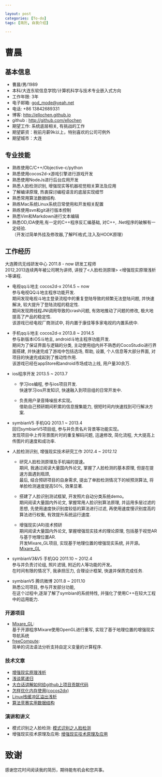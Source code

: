 ```yaml
---

layout: post
categories: [To-do]
tags: [简历, 自我介绍]

---
```


曹晨  
===============
## 基本信息

* 曹晨/男/1989  
* 本科/大连东软信息学院/计算机科学与技术专业嵌入式方向  
* 工作年限: 3年  
* 电子邮箱: <god_mode@yeah.net>  
* 电话: +86 13842689331  
* 博客: <http://ellochen.github.io>  
* github : <http://github.com/ellochen>  
* 期望工作: 系统底层相关, 有挑战的工作
* 期望薪资：税前月薪9k以上，特别喜欢的公司可例外  
* 期望城市：大连  

## 专业技能

* 熟练使用C/C++/Objective-c/python  
* 熟悉使用cocos2d-x游戏引擎进行游戏开发  
* 熟悉使用NodeJs进行后台应用开发  
* 熟悉人脸检测识别, 增强现实等机器视觉相关算法及应用  
* 了解编译原理, 热衷探讨编程语言的底层实现细节  
* 熟悉常用算法数据结构.  
* 熟练Mac系统Linux系统日常使用和开发相关配置  
* 熟练使用svn和git进行版本控制  
* 熟悉Vim和Markdown进行文本编辑  
* 熟悉OD,IDA使用,有一定的C++程序反汇编基础, 对C++, .Net程序的破解有一定经验.  
（开发过简单外挂及修改器,了解PE格式,注入及HOOK原理）  

## 工作经历  

大连腾讯无线研发中心  2011.8 - now 研发工程师  
2012,2013连续两年被公司聘为讲师, 讲授了<人脸检测原理> <增强现实原理浅析>等课程.  

* 电视qq斗地主 cocos2d-x 2014.5 ~ now  
参与电视QQ斗地主程序功能开发.   
期间发现电视斗地主登录流程中的重复登陆导致的频繁无法登陆问题, 并快速解决, 较大提升了登陆流程的稳定性.  
期间发现跨线程JNI调用导致的crash问题, 有效地推动了问题的修改, 极大地提高了产品的稳定性.  
该游戏已经电视厂商测试中, 将内置于康佳等多家电视的内置系统中.  

* 手机qq斗地主 cocos2d-x 2013.8 ~ 2014.5  
参与新版本iOS斗地主, android斗地主程序功能开发.  
期间为了保证界面与逻辑的分类, 主动使用组内并不熟悉的CocoStudio进行界面搭建, 
并快速完成了游戏中包括选场, 帮助, 设置, 个人信息等大部分界面, 对项目的快速完成起到了推动性作用.  
该游戏已经在appStore和android市场成功上线, 用户量30余万.  

* ios程序开发 2013.5 ~ 2013.7  
  - 学习ios编程, 参与ios项目开发.  
  快速学习ios开发知识, 快速融入到项目组的日常开发中.  

  - 负责用户录音降噪技术实现。  
  借助自己预研期间积累的信息搜集能力, 很短时间内快速找到可行解决方案.  
  
* symbianV5 手机QQ 2013.1 ~ 2013.4  
回归symbianV5项目组, 参与并负责名片背景等功能实现。  
发现项目中上传背景图片时的重复解码问题, 迅速修改, 简化流程, 大大提高上传图片的速度和成功率.  

* 人脸检测识别, 增强现实技术研究工作  2012.4 ~ 2012.12  
  - 研究人脸检测原理及手机端的提速。  
  期间, 我通过阅读大量国内外论文, 掌握了人脸检测的基本原理, 但是在提速方面遇到瓶颈,  
  最后, 结合预研项目的自身需求, 提出了单脸检测情况下的帧预测算法, 将单脸检测速度提高50%, 效果显著.  
  
  - 搭建了人脸识别测试框架, 开发照片自动分类系统demo。  
  期间阅读大量国内外论文, 掌握常用人脸识别算法原理, 并运用多层过滤的思想, 
  先使用速度快识别度较低的算法进行过滤, 再使用速度慢识别度高的算法进行权衡, 有效提升系统运行速度.  
  
  - 增强现实(AR)技术预研  
  期间阅读大量国内外论文, 掌握增强现实技术的理论原理, 包括基于视觉AR与基于地理位置AR.  
  开发Mixare_GL项目, 实现基于地理位置的增强现实系统, 并开源。[Mixare_GL](https://github.com/ellochen/Mixare_GL)

* symbianV3&V5 手机QQ 2011.10 ~ 2012.4  
参与并负责讨论组, 照片滤镜, 附近的人等功能的开发。  
在时间有限的情况下, 我承担压力, 合理设计框架, 快速并保质完成任务.  

* symbianV5 腾讯微博  2011.8 ~ 2011.10  
熟悉公司项目, 参与开发部分功能,  
在这个过程中,逐渐了解了symbian的系统特性, 并强化了使用C++在较大工程中的运用能力.  

### 开源项目
 
 - [Mixare_GL](https://github.com/ellochen/Mixare_GL):  
   基于开源程序Mixare使用OpenGL进行重写, 实现了基于地理位置的增强现实导航系统  
 - [freeCompute](https://github.com/ellochen/freeCompute):  
   简单的词法语法分析支持自定义变量的计算程序.  

### 技术文章

- [增强现实原理浅析](http://ellochen.github.io/2012/12/增强现实原理浅析/)  
- [浅谈尾递归](http://ellochen.github.io/2013/02/浅谈尾递归/)  
- [大白话讲解如何给github上项目贡献代码](http://ellochen.github.io/2013/03/大白话讲解如何给github上项目贡献代码/)  
- [怎样优化内存使用(cocos2dx)](http://t.cn/Rhikzdj)  
- [Linux栈缓冲区溢出浅析](http://ellochen.github.io/2014/01/Linux栈缓冲区溢出浅析/)  
- [算法竞赛实用数据结构](http://ellochen.github.io/2014/01/算法竞赛实用数据结构/)  

### 演讲和讲义

- 模式识别之人脸检测: [模式识别之人脸检测](http://t.cn/RhiFAHJ)  
- 增强现实技术原理及应用: [增强现实技术原理及应用](http://t.cn/RhiF7op)   

# 致谢
感谢您花时间阅读我的简历，期待能有机会和您共事。

